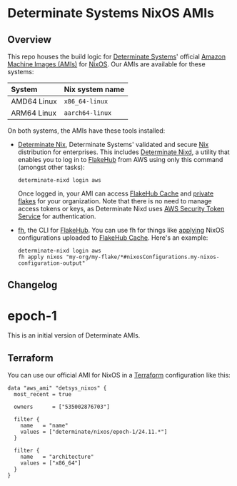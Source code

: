 # Determinate Systems NixOS AMIs

## Overview

This repo houses the build logic for [Determinate Systems][detsys]' official [Amazon Machine Images (AMIs)][ami] for [NixOS].
Our AMIs are available for these systems:

System      | Nix system name
:-----------|:---------------
AMD64 Linux | `x86_64-linux`
ARM64 Linux | `aarch64-linux`

On both systems, the AMIs have these tools installed:

* [Determinate Nix][det-nix], Determinate Systems' validated and secure [Nix] distribution for enterprises.
  This includes [Determinate Nixd][dnixd], a utility that enables you to log in to [FlakeHub] from AWS using only this command (amongst other tasks):

  ```shell
  determinate-nixd login aws
  ```

  Once logged in, your AMI can access [FlakeHub Cache][cache] and [private flakes][private-flakes] for your organization.
  Note that there is no need to manage access tokens or keys, as Determinate Nixd uses [AWS Security Token Service][sts] for authentication.

* [fh], the CLI for [FlakeHub].
  You can use fh for things like [applying][fh-apply-nixos] NixOS configurations uploaded to [FlakeHub Cache][cache].
  Here's an example:

  ```shell
  determinate-nixd login aws
  fh apply nixos "my-org/my-flake/*#nixosConfigurations.my-nixos-configuration-output"
  ```

## Changelog

# epoch-1
This is an initial version of Determinate AMIs.

## Terraform

You can use our official AMI for NixOS in a [Terraform] configuration like this:

```hcl
data "aws_ami" "detsys_nixos" {
  most_recent = true

  owners      = ["535002876703"]

  filter {
    name   = "name"
    values = ["determinate/nixos/epoch-1/24.11.*"]
  }

  filter {
    name   = "architecture"
    values = ["x86_64"]
  }
}
```

[ami]: https://docs.aws.amazon.com/AWSEC2/latest/UserGuide/AMIs.html
[fh-apply-nixos]: https://docs.determinate.systems/flakehub/cli#apply-nixos
[cache]: https://docs.determinate.systems/flakehub/cache
[det-nix]: https://docs.determinate.systems/determinate-nix
[detsys]: https://determinate.systems
[dnixd]: https://docs.determinate.systems/determinate-nix#determinate-nixd
[fh]: https://docs.determinate.systems/flakehub/cli
[fh-apply]: https://docs.determinate.systems/flakehub/cli#apply
[flakehub]: https://flakehub.com
[nix]: https://docs.determinate.systems/determinate-nix
[nixos]: https://zero-to-nix.com/concepts/nixos
[private-flakes]: https://docs.determinate.systems/flakehub/private-flakes
[sts]: https://docs.aws.amazon.com/STS/latest/APIReference/welcome.html
[terraform]: https://terraform.io
